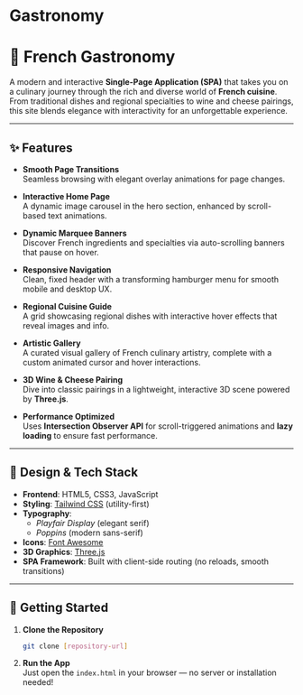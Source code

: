 # Gastronomy

# 🥖 French Gastronomy

A modern and interactive **Single-Page Application (SPA)** that takes you on a culinary journey through the rich and diverse world of **French cuisine**. From traditional dishes and regional specialties to wine and cheese pairings, this site blends elegance with interactivity for an unforgettable experience.

---

## ✨ Features

- **Smooth Page Transitions**  
  Seamless browsing with elegant overlay animations for page changes.

- **Interactive Home Page**  
  A dynamic image carousel in the hero section, enhanced by scroll-based text animations.

- **Dynamic Marquee Banners**  
  Discover French ingredients and specialties via auto-scrolling banners that pause on hover.

- **Responsive Navigation**  
  Clean, fixed header with a transforming hamburger menu for smooth mobile and desktop UX.

- **Regional Cuisine Guide**  
  A grid showcasing regional dishes with interactive hover effects that reveal images and info.

- **Artistic Gallery**  
  A curated visual gallery of French culinary artistry, complete with a custom animated cursor and hover interactions.

- **3D Wine & Cheese Pairing**  
  Dive into classic pairings in a lightweight, interactive 3D scene powered by **Three.js**.

- **Performance Optimized**  
  Uses **Intersection Observer API** for scroll-triggered animations and **lazy loading** to ensure fast performance.

---

## 🎨 Design & Tech Stack

- **Frontend**: HTML5, CSS3, JavaScript  
- **Styling**: [Tailwind CSS](https://tailwindcss.com/) (utility-first)  
- **Typography**:  
  - *Playfair Display* (elegant serif)  
  - *Poppins* (modern sans-serif)  
- **Icons**: [Font Awesome](https://fontawesome.com/)  
- **3D Graphics**: [Three.js](https://threejs.org/)  
- **SPA Framework**: Built with client-side routing (no reloads, smooth transitions)

---

## 🚀 Getting Started

1. **Clone the Repository**  
   ```bash
   git clone [repository-url]
   ```

2. **Run the App**  
   Just open the `index.html` in your browser — no server or installation needed!

